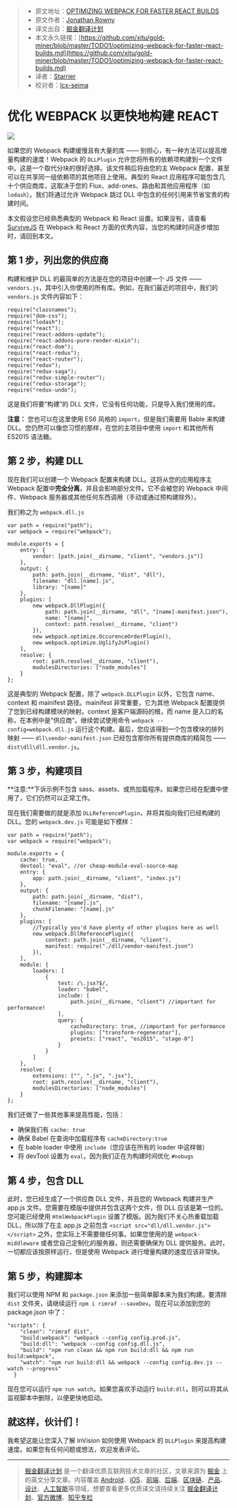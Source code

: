 > * 原文地址：[OPTIMIZING WEBPACK FOR FASTER REACT BUILDS](http://engineering.invisionapp.com/post/optimizing-webpack/)
> * 原文作者：[Jonathan Rowny](http://invisionapp.com/)
> * 译文出自：[掘金翻译计划](https://github.com/xitu/gold-miner)
> * 本文永久链接：[https://github.com/xitu/gold-miner/blob/master/TODO1/optimizing-webpack-for-faster-react-builds.md](https://github.com/xitu/gold-miner/blob/master/TODO1/optimizing-webpack-for-faster-react-builds.md)
> * 译者：[Starrier](https://github.com/Starriers)
> * 校对者：[lcx-seima](https://github.com/lcx-seima)

# 优化 WEBPACK 以更快地构建 REACT

![](https://imgs.xkcd.com/comics/compiling.png)

如果您的 Webpack 构建缓慢且有大量的库 —— 别担心，有一种方法可以提高增量构建的速度！Webpack 的 `DLLPlugin` 允许您将所有的依赖项构建到一个文件中。这是一个取代分块的很好选择。该文件稍后将由您的主 Webpack 配置，甚至可以在共享同一组依赖项的其他项目上使用。典型的 React 应用程序可能包含几十个供应商库，这取决于您的 Flux、add-ones、路由和其他应用程序（如 `lodash`）。我们将通过允许 Webpack 跳过 DLL 中包含的任何引用来节省宝贵的构建时间。

本文假设您已经熟悉典型的 Webpack 和 React 设置。如果没有，请查看 [SurviveJS](http://survivejs.com/webpack_react/webpack/) 在 Webpack 和 React 方面的优秀内容，当您的构建时间逐步增加时，请回到本文。

## 第 1 步，列出您的供应商

构建和维护 DLL 的最简单的方法是在您的项目中创建一个 JS 文件 —— `vendors.js`，其中引入你使用的所有库。例如，在我们最近的项目中，我们的 `vendors.js` 文件内容如下：

```
require("classnames");
require("dom-css");
require("lodash");
require("react");
require("react-addons-update");
require("react-addons-pure-render-mixin");
require("react-dom");
require("react-redux");
require("react-router");
require("redux");
require("redux-saga");
require("redux-simple-router");
require("redux-storage");
require("redux-undo");
```

这是我们将要“构建”的 DLL 文件，它没有任何功能，只是导入我们使用的库。

**注意：** 您也可以在这里使用 ES6 风格的 `import`，但是我们需要用 Bable 来构建 DLL。您仍然可以像您习惯的那样，在您的主项目中使用 `import` 和其他所有 ES2015 语法糖。

## 第 2 步，构建 DLL

现在我们可以创建一个 Webpack 配置来构建 DLL。这将从您的应用程序主 Webpack 配置中**完全分离**，并且会影响部分文件。它不会被您的 Webpack 中间件、Webpack 服务器或其他任何东西调用（手动或通过预构建除外）。

我们称之为 `webpack.dll.js`

```
var path = require("path");
var webpack = require("webpack");

module.exports = {
    entry: {
        vendor: [path.join(__dirname, "client", "vendors.js")]
    },
    output: {
        path: path.join(__dirname, "dist", "dll"),
        filename: "dll.[name].js",
        library: "[name]"
    },
    plugins: [
        new webpack.DllPlugin({
            path: path.join(__dirname, "dll", "[name]-manifest.json"),
            name: "[name]",
            context: path.resolve(__dirname, "client")
        }),
        new webpack.optimize.OccurenceOrderPlugin(),
        new webpack.optimize.UglifyJsPlugin()
    ],
    resolve: {
        root: path.resolve(__dirname, "client"),
        modulesDirectories: ["node_modules"]
    }
};
```

这是典型的 Webpack 配置，除了 `webpack.DLLPlugin` 以外，它包含 name、context 和 mainifest 路径。mainifest 非常重要，它为其他 Webpack 配置提供了您到已经构建模块的映射。context 是客户端源码的根，而 name 是入口的名称，在本例中是“供应商”。继续尝试使用命令 `webpack --config=webpack.dll.js` 运行这个构建。最后，您应该得到一个包含模块的排列映射 —— `dll\vendor-manifest.json` 已经包含那你所有提供商库的精简包 ——   `dist\dll\dll.vendor.js`。

## 第 3 步，构建项目

**注意:**下诉示例不包含 sass、assets、或热加载程序。如果您已经在配置中使用了，它们仍然可以正常工作。

现在我们需要做的就是添加 `DLLReferencePlugin`，并将其指向我们已经构建的 DLL。您的 `webpack.dev.js` 可能是如下模样：

```
var path = require("path");
var webpack = require("webpack");

module.exports = {
    cache: true,
    devtool: "eval", //or cheap-module-eval-source-map
    entry: {
        app: path.join(__dirname, "client", "index.js")
    },
    output: {
        path: path.join(__dirname, "dist"),
        filename: "[name].js",
        chunkFilename: "[name].js"
    },
    plugins: [
        //Typically you'd have plenty of other plugins here as well
        new webpack.DllReferencePlugin({
            context: path.join(__dirname, "client"),
            manifest: require("./dll/vendor-manifest.json")
        }),
    ],
    module: {
        loaders: [
            {
                test: /\.jsx?$/,
                loader: "babel",
                include: [
                    path.join(__dirname, "client") //important for performance!
                ],
                query: {
                    cacheDirectory: true, //important for performance
                    plugins: ["transform-regenerator"],
                    presets: ["react", "es2015", "stage-0"]
                }
            }
        ]
    },
    resolve: {
        extensions: ["", ".js", ".jsx"],
        root: path.resolve(__dirname, "client"),
        modulesDirectories: ["node_modules"]
    }
};
```

我们还做了一些其他事来提高性能，包括：

*   确保我们有 `cache: true`
*   确保 Babel 在查询中加载程序有 `cacheDirectory:true`
*   在 bable loader 中使用 `include`（您应该在所有的 loader 中这样做）
*   将 devTool 设置为 `eval`，因为我们正在为构建时间优化 `#nobugs`

## 第 4 步，包含 DLL

此时，您已经生成了一个供应商 DLL 文件，并且您的 Webpack 构建并生产 app.js 文件。您需要在模版中提供并包含这两个文件，但 DLL 应该是第一位的。您可能已经使用 `HtmlWebpackPlugin` 设置了模版。因为我们不关心热重载加载 DLL，所以除了在主 app.js 之前包含 `<script src="dll/dll.vendor.js"></script>` 之外，您实际上不需要做任何事。如果您使用的是 `webpack-middleware` 或者您自己定制化的服务器，则还需要确保为 DLL 提供服务。此时，一切都应该按原样运行，但是使用 Webpack 进行增量构建的速度应该非常快。

## 第 5 步，构建脚本

我们可以使用 NPM 和 `package.json` 来添加一些简单脚本来为我们构建。要清除  `dist` 文件夹，请继续运行 `npm i rimraf --saveDev`。现在可以添加到您的 package.json 中了：

```
"scripts": {
    "clean": "rimraf dist",
    "build:webpack": "webpack --config config.prod.js",
    "build:dll": "webpack --config config.dll.js",
    "build": "npm run clean && npm run build:dll && npm run build:webpack",
    "watch": "npm run build:dll && webpack --config config.dev.js --watch --progress"
  }
```

现在您可以运行 `npm run watch`。如果您喜欢手动运行 `build:dll`，则可以将其从监视脚本中删除，以便更快地启动。

## 就这样，伙计们！

我希望这能让您深入了解 InVision 如何使用 Webpack 的 `DLLPlugin` 来提高构建速度。如果您有任何问题或想法，欢迎发表评论。


---

> [掘金翻译计划](https://github.com/xitu/gold-miner) 是一个翻译优质互联网技术文章的社区，文章来源为 [掘金](https://juejin.im) 上的英文分享文章。内容覆盖 [Android](https://github.com/xitu/gold-miner#android)、[iOS](https://github.com/xitu/gold-miner#ios)、[前端](https://github.com/xitu/gold-miner#前端)、[后端](https://github.com/xitu/gold-miner#后端)、[区块链](https://github.com/xitu/gold-miner#区块链)、[产品](https://github.com/xitu/gold-miner#产品)、[设计](https://github.com/xitu/gold-miner#设计)、[人工智能](https://github.com/xitu/gold-miner#人工智能)等领域，想要查看更多优质译文请持续关注 [掘金翻译计划](https://github.com/xitu/gold-miner)、[官方微博](http://weibo.com/juejinfanyi)、[知乎专栏](https://zhuanlan.zhihu.com/juejinfanyi)
